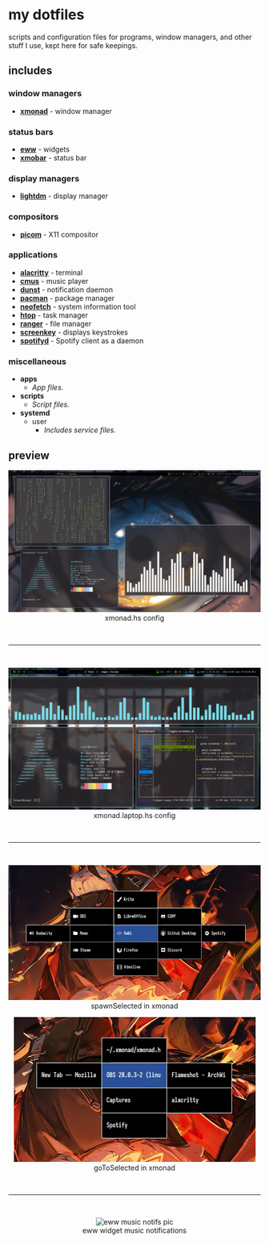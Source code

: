 # my dotfiles
 scripts and configuration files for programs, window managers, and other stuff I use, kept here for safe keepings.

## includes

### window managers
- [**xmonad**](https://xmonad.org/) - window manager

### status bars
- [**eww**](https://github.com/elkowar/eww) - widgets
- [**xmobar**](https://github.com/jaor/xmobar) - status bar

### display managers
- [**lightdm**](https://github.com/canonical/lightdm) - display manager 

### compositors
- [**picom**](https://github.com/jonaburg/picom) - X11 compositor

### applications
- [**alacritty**](https://github.com/alacritty/alacritty) - terminal
- [**cmus**](https://cmus.github.io/) - music player
- [**dunst**](https://dunst-project.org/) - notification daemon
- [**pacman**](https://wiki.archlinux.org/title/pacman) - package manager
- [**neofetch**](https://github.com/dylanaraps/neofetch) - system information tool
- [**htop**](https://htop.dev/) - task manager
- [**ranger**](https://github.com/ranger/ranger) - file manager 
- [**screenkey**](https://gitlab.com/screenkey/screenkey) - displays keystrokes
- [**spotifyd**](https://github.com/Spotifyd/spotifyd) - Spotify client as a daemon

### miscellaneous
- **apps**
    - *App files.*
- **scripts** 
    - *Script files.*
- **systemd**
    - user
        - *Includes service files.*

## preview

<p align="center">
   <img src="images/2022-10-09_08-32.png" title="xmonad config" alt="xmonad pc pic">
   <br>
   xmonad.hs config
</p>

<br>
<hr>
<br>

<p align="center">
   <img src="images/2022-10-09_07-30.png" title="xmonad laptop config" alt="xmonad laptop pic">
   <br>
   xmonad.laptop.hs config
</p>

<br>
<hr>
<br>

<p align="center">
   <img src="images/2022-11-09_20-31.png" title="spawnSelected" alt="spawnSelected pic">
   <br>
   spawnSelected in xmonad
</p>

<p align="center">
   <img src="images/2022-11-09_20-33.png" title="goToSelected" alt="goToSelected pic">
   <br>
   goToSelected in xmonad
</p>

<br>
<hr>
<br>

<p align="center">
   <img src="images/eww.gif" title="eww music notifications" alt="eww music notifs pic">
   <br>
   eww widget music notifications
</p>
